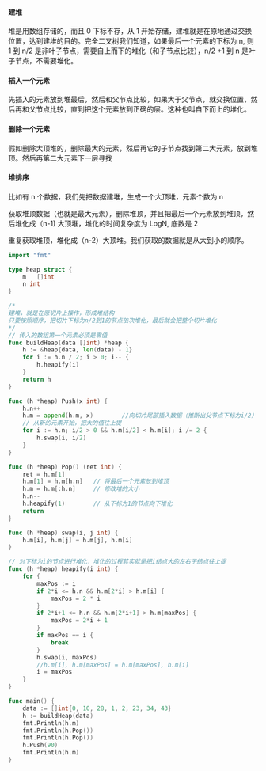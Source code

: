 #### 建堆

堆是用数组存储的，而且 0 下标不存，从 1 开始存储，建堆就是在原地通过交换位置，达到建堆的目的。完全二叉树我们知道，如果最后一个元素的下标为 n, 则 1 到 n/2 是非叶子节点，需要自上而下的堆化（和子节点比较），n/2 +1 到 n 是叶子节点，不需要堆化。

#### 插入一个元素

先插入的元素放到堆最后，然后和父节点比较，如果大于父节点，就交换位置，然后再和父节点比较，直到把这个元素放到正确的层。这种也叫自下而上的堆化。

#### 删除一个元素

假如删除大顶堆的，删除最大的元素，然后再它的子节点找到第二大元素，放到堆顶。然后再第二大元素下一层寻找

#### 堆排序

比如有 n 个数据，我们先把数据建堆，生成一个大顶堆，元素个数为 n

获取堆顶数据（也就是最大元素），删除堆顶，并且把最后一个元素放到堆顶，然后堆化成（n-1) 大顶堆，堆化的时间复杂度为 LogN, 底数是 2

重复获取堆顶，堆化成（n-2）大顶堆。我们获取的数据就是从大到小的顺序。



```go
import "fmt"

type heap struct {
	m   []int
	n int
}

/*
建堆，就是在原切片上操作，形成堆结构
只要按照顺序，把切片下标为n/2到1的节点依次堆化，最后就会把整个切片堆化
*/
// 传入的数组第一个元素必须是零值
func buildHeap(data []int) *heap {
	h := &heap{data, len(data) - 1}
	for i := h.n / 2; i > 0; i-- {
		h.heapify(i)
	}
	return h
}

func (h *heap) Push(x int) {
	h.n++
	h.m = append(h.m, x)		//向切片尾部插入数据（推断出父节点下标为i/2）
	// 从新的元素开始，把大的值往上提
	for i := h.n; i/2 > 0 && h.m[i/2] < h.m[i]; i /= 2 {
		h.swap(i, i/2)
	}
}

func (h *heap) Pop() (ret int) {
	ret = h.m[1]
	h.m[1] = h.m[h.n]	// 将最后一个元素放到堆顶
	h.m = h.m[:h.n]		// 修改堆的大小
	h.n--
	h.heapify(1)		// 从下标为1的节点向下堆化
	return
}

func (h *heap) swap(i, j int) {
	h.m[i], h.m[j] = h.m[j], h.m[i]
}

// 对下标为i的节点进行堆化，堆化的过程其实就是把i结点大的左右子结点往上提
func (h *heap) heapify(i int) {
	for {
		maxPos := i
		if 2*i <= h.n && h.m[2*i] > h.m[i] {
			maxPos = 2 * i
		}
		if 2*i+1 <= h.n && h.m[2*i+1] > h.m[maxPos] {
			maxPos = 2*i + 1
		}
		if maxPos == i {
			break
		}
		h.swap(i, maxPos)
		//h.m[i], h.m[maxPos] = h.m[maxPos], h.m[i]
		i = maxPos
	}
}

func main() {
	data := []int{0, 10, 28, 1, 2, 23, 34, 43}
	h := buildHeap(data)
	fmt.Println(h.m)
	fmt.Println(h.Pop())
	fmt.Println(h.Pop())
	h.Push(90)
	fmt.Println(h.m)
}
```

